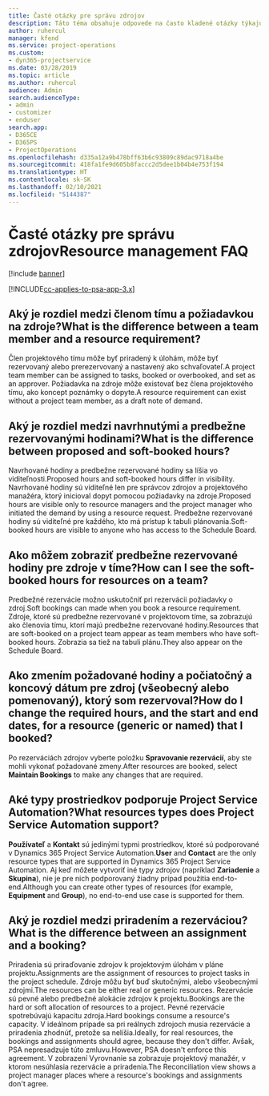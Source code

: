 ```yaml
---
title: Časté otázky pre správu zdrojov
description: Táto téma obsahuje odpovede na často kladené otázky týkajúce sa správy zdrojov.
author: ruhercul
manager: kfend
ms.service: project-operations
ms.custom:
- dyn365-projectservice
ms.date: 03/28/2019
ms.topic: article
ms.author: ruhercul
audience: Admin
search.audienceType:
- admin
- customizer
- enduser
search.app:
- D365CE
- D365PS
- ProjectOperations
ms.openlocfilehash: d335a12a9b478bff63b6c93809c89dac9718a4be
ms.sourcegitcommit: 418fa1fe9d605b8faccc2d5dee1b04b4e753f194
ms.translationtype: HT
ms.contentlocale: sk-SK
ms.lasthandoff: 02/10/2021
ms.locfileid: "5144387"
---
```

# <a name="resource-management-faq"></a><span data-ttu-id="bf7b4-103">Časté otázky pre správu zdrojov</span><span class="sxs-lookup"><span data-stu-id="bf7b4-103">Resource management FAQ</span></span>

[!include [banner](../includes/psa-now-project-operations.md)]

[!INCLUDE[cc-applies-to-psa-app-3.x](../includes/cc-applies-to-psa-app-3x.md)]

## <a name="what-is-the-difference-between-a-team-member-and-a-resource-requirement"></a><span data-ttu-id="bf7b4-104">Aký je rozdiel medzi členom tímu a požiadavkou na zdroje?</span><span class="sxs-lookup"><span data-stu-id="bf7b4-104">What is the difference between a team member and a resource requirement?</span></span>

<span data-ttu-id="bf7b4-105">Člen projektového tímu môže byť priradený k úlohám, môže byť rezervovaný alebo prerezervovaný a nastavený ako schvaľovateľ.</span><span class="sxs-lookup"><span data-stu-id="bf7b4-105">A project team member can be assigned to tasks, booked or overbooked, and set as an approver.</span></span> <span data-ttu-id="bf7b4-106">Požiadavka na zdroje môže existovať bez člena projektového tímu, ako koncept poznámky o dopyte.</span><span class="sxs-lookup"><span data-stu-id="bf7b4-106">A resource requirement can exist without a project team member, as a draft note of demand.</span></span> 

## <a name="what-is-the-difference-between-proposed-and-soft-booked-hours"></a><span data-ttu-id="bf7b4-107">Aký je rozdiel medzi navrhnutými a predbežne rezervovanými hodinami?</span><span class="sxs-lookup"><span data-stu-id="bf7b4-107">What is the difference between proposed and soft-booked hours?</span></span>

<span data-ttu-id="bf7b4-108">Navrhované hodiny a predbežne rezervované hodiny sa líšia vo viditeľnosti.</span><span class="sxs-lookup"><span data-stu-id="bf7b4-108">Proposed hours and soft-booked hours differ in visibility.</span></span> <span data-ttu-id="bf7b4-109">Navrhované hodiny sú viditeľné len pre správcov zdrojov a projektového manažéra, ktorý inicioval dopyt pomocou požiadavky na zdroje.</span><span class="sxs-lookup"><span data-stu-id="bf7b4-109">Proposed hours are visible only to resource managers and the project manager who initiated the demand by using a resource request.</span></span> <span data-ttu-id="bf7b4-110">Predbežne rezervované hodiny sú viditeľné pre každého, kto má prístup k tabuli plánovania.</span><span class="sxs-lookup"><span data-stu-id="bf7b4-110">Soft-booked hours are visible to anyone who has access to the Schedule Board.</span></span>

## <a name="how-can-i-see-the-soft-booked-hours-for-resources-on-a-team"></a><span data-ttu-id="bf7b4-111">Ako môžem zobraziť predbežne rezervované hodiny pre zdroje v tíme?</span><span class="sxs-lookup"><span data-stu-id="bf7b4-111">How can I see the soft-booked hours for resources on a team?</span></span>

<span data-ttu-id="bf7b4-112">Predbežné rezervácie možno uskutočniť pri rezervácii požiadavky o zdroj.</span><span class="sxs-lookup"><span data-stu-id="bf7b4-112">Soft bookings can made when you book a resource requirement.</span></span> <span data-ttu-id="bf7b4-113">Zdroje, ktoré sú predbežne rezervované v projektovom tíme, sa zobrazujú ako členovia tímu, ktorí majú predbežne rezervované hodiny.</span><span class="sxs-lookup"><span data-stu-id="bf7b4-113">Resources that are soft-booked on a project team appear as team members who have soft-booked hours.</span></span> <span data-ttu-id="bf7b4-114">Zobrazia sa tiež na tabuli plánu.</span><span class="sxs-lookup"><span data-stu-id="bf7b4-114">They also appear on the Schedule Board.</span></span>

## <a name="how-do-i-change-the-required-hours-and-the-start-and-end-dates-for-a-resource-generic-or-named-that-i-booked"></a><span data-ttu-id="bf7b4-115">Ako zmením požadované hodiny a počiatočný a koncový dátum pre zdroj (všeobecný alebo pomenovaný), ktorý som rezervoval?</span><span class="sxs-lookup"><span data-stu-id="bf7b4-115">How do I change the required hours, and the start and end dates, for a resource (generic or named) that I booked?</span></span>

<span data-ttu-id="bf7b4-116">Po rezerváciách zdrojov vyberte položku **Spravovanie rezervácií**, aby ste mohli vykonať požadované zmeny.</span><span class="sxs-lookup"><span data-stu-id="bf7b4-116">After resources are booked, select **Maintain Bookings** to make any changes that are required.</span></span>

## <a name="what-resources-types-does-project-service-automation-support"></a><span data-ttu-id="bf7b4-117">Aké typy prostriedkov podporuje Project Service Automation?</span><span class="sxs-lookup"><span data-stu-id="bf7b4-117">What resources types does Project Service Automation support?</span></span>

<span data-ttu-id="bf7b4-118">**Používateľ** a **Kontakt** sú jedinými typmi prostriedkov, ktoré sú podporované v Dynamics 365 Project Service Automation.</span><span class="sxs-lookup"><span data-stu-id="bf7b4-118">**User** and **Contact** are the only resource types that are supported in Dynamics 365 Project Service Automation.</span></span> <span data-ttu-id="bf7b4-119">Aj keď môžete vytvoriť iné typy zdrojov (napríklad **Zariadenie** a **Skupina**), nie je pre nich podporovaný žiadny prípad použitia end-to-end.</span><span class="sxs-lookup"><span data-stu-id="bf7b4-119">Although you can create other types of resources (for example, **Equipment** and **Group**), no end-to-end use case is supported for them.</span></span>

## <a name="what-is-the-difference-between-an-assignment-and-a-booking"></a><span data-ttu-id="bf7b4-120">Aký je rozdiel medzi priradením a rezerváciou?</span><span class="sxs-lookup"><span data-stu-id="bf7b4-120">What is the difference between an assignment and a booking?</span></span>

<span data-ttu-id="bf7b4-121">Priradenia sú priraďovanie zdrojov k projektovým úlohám v pláne projektu.</span><span class="sxs-lookup"><span data-stu-id="bf7b4-121">Assignments are the assignment of resources to project tasks in the project schedule.</span></span> <span data-ttu-id="bf7b4-122">Zdroje môžu byť buď skutočnými, alebo všeobecnými zdrojmi.</span><span class="sxs-lookup"><span data-stu-id="bf7b4-122">The resources can be either real or generic resources.</span></span> <span data-ttu-id="bf7b4-123">Rezervácie sú pevné alebo predbežné alokácie zdrojov k projektu.</span><span class="sxs-lookup"><span data-stu-id="bf7b4-123">Bookings are the hard or soft allocation of resources to a project.</span></span> <span data-ttu-id="bf7b4-124">Pevné rezervácie spotrebúvajú kapacitu zdroja.</span><span class="sxs-lookup"><span data-stu-id="bf7b4-124">Hard bookings consume a resource's capacity.</span></span> <span data-ttu-id="bf7b4-125">V ideálnom prípade sa pri reálnych zdrojoch musia rezervácie a priradenia zhodnúť, pretože sa nelíšia.</span><span class="sxs-lookup"><span data-stu-id="bf7b4-125">Ideally, for real resources, the bookings and assignments should agree, because they don't differ.</span></span> <span data-ttu-id="bf7b4-126">Avšak, PSA nepresadzuje túto zmluvu.</span><span class="sxs-lookup"><span data-stu-id="bf7b4-126">However, PSA doesn't enforce this agreement.</span></span> <span data-ttu-id="bf7b4-127">V zobrazení Vyrovnanie sa zobrazuje projektový manažér, v ktorom nesúhlasia rezervácie a priradenia.</span><span class="sxs-lookup"><span data-stu-id="bf7b4-127">The Reconciliation view shows a project manager places where a resource's bookings and assignments don't agree.</span></span>
